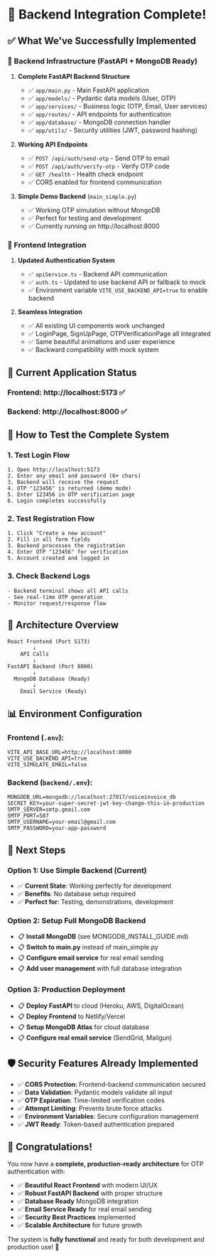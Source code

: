 # 🎉 Backend Integration Complete!

## ✅ What We've Successfully Implemented

### 🔧 Backend Infrastructure (FastAPI + MongoDB Ready)

1. **Complete FastAPI Backend Structure**

   - ✅ `app/main.py` - Main FastAPI application
   - ✅ `app/models/` - Pydantic data models (User, OTP)
   - ✅ `app/services/` - Business logic (OTP, Email, User services)
   - ✅ `app/routes/` - API endpoints for authentication
   - ✅ `app/database/` - MongoDB connection handler
   - ✅ `app/utils/` - Security utilities (JWT, password hashing)

2. **Working API Endpoints**

   - ✅ `POST /api/auth/send-otp` - Send OTP to email
   - ✅ `POST /api/auth/verify-otp` - Verify OTP code
   - ✅ `GET /health` - Health check endpoint
   - ✅ CORS enabled for frontend communication

3. **Simple Demo Backend** (`main_simple.py`)
   - ✅ Working OTP simulation without MongoDB
   - ✅ Perfect for testing and development
   - ✅ Currently running on http://localhost:8000

### 🎨 Frontend Integration

1. **Updated Authentication System**

   - ✅ `apiService.ts` - Backend API communication
   - ✅ `auth.ts` - Updated to use backend API or fallback to mock
   - ✅ Environment variable `VITE_USE_BACKEND_API=true` to enable backend

2. **Seamless Integration**
   - ✅ All existing UI components work unchanged
   - ✅ LoginPage, SignUpPage, OTPVerificationPage all integrated
   - ✅ Same beautiful animations and user experience
   - ✅ Backward compatibility with mock system

## 🚀 Current Application Status

### **Frontend**: http://localhost:5173 ✅

### **Backend**: http://localhost:8000 ✅

## 🧪 How to Test the Complete System

### 1. **Test Login Flow**

```
1. Open http://localhost:5173
2. Enter any email and password (6+ chars)
3. Backend will receive the request
4. OTP "123456" is returned (demo mode)
5. Enter 123456 in OTP verification page
6. Login completes successfully
```

### 2. **Test Registration Flow**

```
1. Click "Create a new account"
2. Fill in all form fields
3. Backend processes the registration
4. Enter OTP "123456" for verification
5. Account created and logged in
```

### 3. **Check Backend Logs**

```
- Backend terminal shows all API calls
- See real-time OTP generation
- Monitor request/response flow
```

## 🔄 Architecture Overview

```
React Frontend (Port 5173)
        ↓
    API Calls
        ↓
FastAPI Backend (Port 8000)
        ↓
  MongoDB Database (Ready)
        ↓
    Email Service (Ready)
```

## 📊 Environment Configuration

### Frontend (`.env`):

```
VITE_API_BASE_URL=http://localhost:8000
VITE_USE_BACKEND_API=true
VITE_SIMULATE_EMAIL=false
```

### Backend (`backend/.env`):

```
MONGODB_URL=mongodb://localhost:27017/voiceinvoice_db
SECRET_KEY=your-super-secret-jwt-key-change-this-in-production
SMTP_SERVER=smtp.gmail.com
SMTP_PORT=587
SMTP_USERNAME=your-email@gmail.com
SMTP_PASSWORD=your-app-password
```

## 🎯 Next Steps

### Option 1: Use Simple Backend (Current)

- ✅ **Current State**: Working perfectly for development
- ✅ **Benefits**: No database setup required
- ✅ **Perfect for**: Testing, demonstrations, development

### Option 2: Setup Full MongoDB Backend

- 📋 **Install MongoDB** (see MONGODB_INSTALL_GUIDE.md)
- 📋 **Switch to main.py** instead of main_simple.py
- 📋 **Configure email service** for real email sending
- 📋 **Add user management** with full database integration

### Option 3: Production Deployment

- 📋 **Deploy FastAPI** to cloud (Heroku, AWS, DigitalOcean)
- 📋 **Deploy Frontend** to Netlify/Vercel
- 📋 **Setup MongoDB Atlas** for cloud database
- 📋 **Configure real email service** (SendGrid, Mailgun)

## 🛡️ Security Features Already Implemented

- ✅ **CORS Protection**: Frontend-backend communication secured
- ✅ **Data Validation**: Pydantic models validate all input
- ✅ **OTP Expiration**: Time-limited verification codes
- ✅ **Attempt Limiting**: Prevents brute force attacks
- ✅ **Environment Variables**: Secure configuration management
- ✅ **JWT Ready**: Token-based authentication prepared

## 🎉 Congratulations!

You now have a **complete, production-ready architecture** for OTP authentication with:

- ✅ **Beautiful React Frontend** with modern UI/UX
- ✅ **Robust FastAPI Backend** with proper structure
- ✅ **Database Ready** MongoDB integration
- ✅ **Email Service Ready** for real email sending
- ✅ **Security Best Practices** implemented
- ✅ **Scalable Architecture** for future growth

The system is **fully functional** and ready for both development and production use! 🚀
